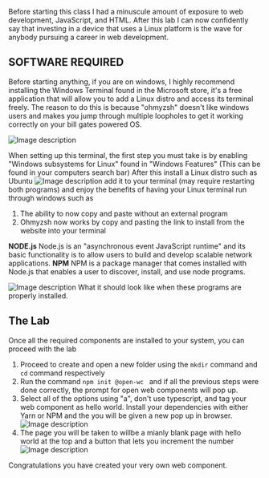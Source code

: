 Before starting this class I had a minuscule amount of exposure to web development, JavaScript, and HTML. After this lab I can now confidently say that investing in a device that uses a Linux platform is the wave for anybody pursuing a career in web development. 

## SOFTWARE REQUIRED
Before starting anything, if you are on windows, I highly recommend installing the Windows Terminal found in the Microsoft store, it's a free application that will allow you to add a Linux distro and access its terminal freely. The reason to do this is because "ohmyzsh" doesn't like windows users and makes you jump through multiple loopholes to get it working correctly on your bill gates powered OS.

![Image description](https://dev-to-uploads.s3.amazonaws.com/uploads/articles/hrge09gdx57fgwyjt07f.png)
 
When setting up this terminal, the first step you must take is by enabling "Windows subsystems for Linux" found in "Windows Features" (This can be found in your computers search bar) After this install a Linux distro such as Ubuntu 
![Image description](https://dev-to-uploads.s3.amazonaws.com/uploads/articles/k4gp0ujmhsuoo2slz7s2.png)
 add it to your terminal (may require restarting both programs) and enjoy the benefits of having your Linux terminal run through windows such as

1. The ability to now copy and paste without an external program
2. Ohmyzsh now works by copy and pasting the link to install from the website into your terminal

**NODE.js**
Node.js is an "asynchronous event JavaScript runtime" and its basic functionality is to allow users to build and develop scalable network applications. 
**NPM**
NPM is a package manager that comes installed with Node.js that enables a user to discover, install, and use node programs.

![Image description](https://dev-to-uploads.s3.amazonaws.com/uploads/articles/5tqb8868cjfl2itlzwds.PNG) What it should look like when these programs are properly installed.

## The Lab

Once all the required components are installed to your system, you can proceed with the lab

1. Proceed to create and open a new folder using the `mkdir` command and `cd` command respectively 
2. Run the command `npm init @open-wc ` and if all the previous steps were done correctly, the prompt for open web components will pop up. 
3. Select all of the options using "a", don't use typescript, and tag your web component as hello world. Install your dependencies with either Yarn or NPM and the you will be given a new pop up in browser.
![Image description](https://dev-to-uploads.s3.amazonaws.com/uploads/articles/ff6m9z64q3lfzqfckgl6.png)
4.  The page you will be taken to willbe a mianly blank page with hello world at the top and a button that lets you increment the number ![Image description](https://dev-to-uploads.s3.amazonaws.com/uploads/articles/uarml3j5ouqnqw29mlwt.png)
 
Congratulations you have created your very own web component. 